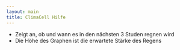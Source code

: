 ```yaml
---
layout: main
title: ClimaCell Hilfe
---
```

- Zeigt an, ob und wann es in den nächsten 3 Studen regnen wird
- Die Höhe des Graphen ist die erwartete Stärke des Regens